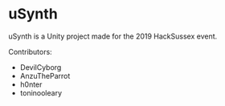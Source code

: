 # uSynth

uSynth is a Unity project made for the 2019 HackSussex event.


Contributors:
- DevilCyborg
- AnzuTheParrot
- h0nter
- toninooleary

